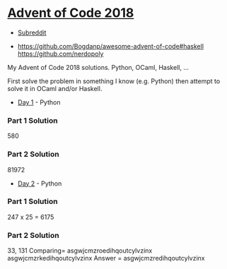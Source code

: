 # [Advent of Code 2018](http://adventofcode.com)

- [Subreddit](https://www.reddit.com/r/adventofcode/)

- <https://github.com/Bogdanp/awesome-advent-of-code#haskell>
https://github.com/nerdopoly

My Advent of Code 2018 solutions.  Python, OCaml, Haskell, ...

First solve the problem in something I know (e.g. Python) then attempt to solve it in OCaml and/or Haskell.

- [Day 1](01) - Python

### Part 1 Solution

 580
### Part 2 Solution

 81972

- [Day 2](02) - Python

### Part 1 Solution

247 x 25 = 6175

### Part 2 Solution

33, 131 Comparing=
asgwjcmzroedihqoutcylvzinx
asgwjcmzrkedihqoutcylvzinx
Answer = asgwjcmzredihqoutcylvzinx

